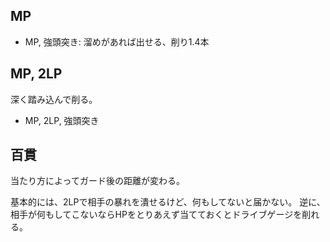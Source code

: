 ## MP

- MP, 強頭突き: 溜めがあれば出せる、削り1.4本

## MP, 2LP

深く踏み込んで削る。

- MP, 2LP, 強頭突き

## 百貫

当たり方によってガード後の距離が変わる。

基本的には、2LPで相手の暴れを潰せるけど、何もしてないと届かない。
逆に、相手が何もしてこないならHPをとりあえず当てておくとドライブゲージを削れる。
